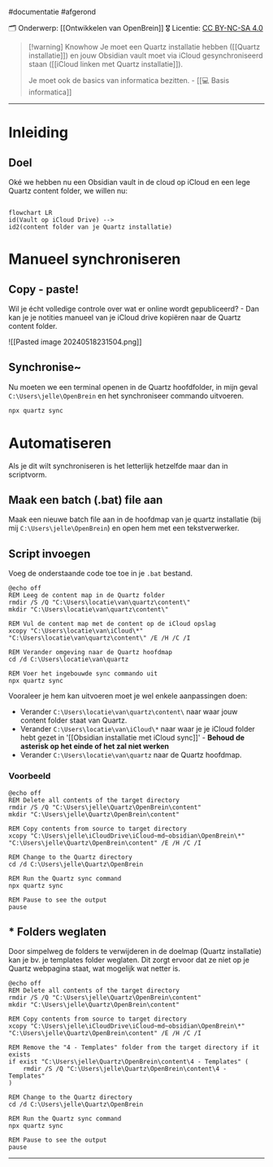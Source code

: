#documentatie  #afgerond 

🗂️ Onderwerp:  [[Ontwikkelen van OpenBrein]]
🎖️ Licentie: [CC BY-NC-SA 4.0](https://creativecommons.org/licenses/by-nc-sa/4.0/)


>[!warning] Knowhow
>Je moet een Quartz installatie hebben ([[Quartz installatie]]) en jouw Obsidian vault moet via iCloud gesynchroniseerd staan ([[iCloud linken met Quartz installatie]]). 
>
>Je moet ook de basics van informatica bezitten. -  [[💻 Basis informatica]]

---
# Inleiding
## Doel
Oké we hebben nu een Obsidian vault in de cloud op iCloud en een lege Quartz content folder, we willen nu:

```mermaid

flowchart LR 
id(Vault op iCloud Drive) --> 
id2(content folder van je Quartz installatie)
```
# Manueel synchroniseren
## Copy - paste!
Wil je écht volledige controle over wat er online wordt gepubliceerd? - Dan kan je je notities manueel van je iCloud drive kopiëren naar de Quartz content folder.

![[Pasted image 20240518231504.png]]
## Synchronise~
Nu moeten we een terminal openen in de Quartz hoofdfolder, in mijn geval `C:\Users\jelle\OpenBrein` en het synchroniseer commando uitvoeren.

``` PowerShell
npx quartz sync 
```

# Automatiseren
Als je dit wilt synchroniseren is het letterlijk hetzelfde maar dan in scriptvorm.

## Maak een batch (.bat) file aan
Maak een nieuwe batch file aan in de hoofdmap van je quartz installatie (bij mij `C:\Users\jelle\OpenBrein`) en open hem met een tekstverwerker.

## Script invoegen
Voeg de onderstaande code toe toe in je `.bat` bestand.

```Batch file
@echo off
REM Leeg de content map in de Quartz folder
rmdir /S /Q "C:\Users\locatie\van\quartz\content\"
mkdir "C:\Users\locatie\van\quartz\content\"

REM Vul de content map met de content op de iCloud opslag
xcopy "C:\Users\locatie\van\iCloud\*" "C:\Users\locatie\van\quartz\content\" /E /H /C /I

REM Verander omgeving naar de Quartz hoofdmap
cd /d C:\Users\locatie\van\quartz

REM Voer het ingebouwde sync commando uit
npx quartz sync

```

Vooraleer je hem kan uitvoeren moet je wel enkele aanpassingen doen:
* Verander `C:\Users\locatie\van\quartz\content\` naar waar jouw content folder staat van Quartz.
* Verander `C:\Users\locatie\van\iCloud\*` naar waar je je iCloud folder hebt gezet in '[[Obsidian installatie met iCloud sync]]' - **Behoud de asterisk op het einde of het zal niet werken**
* Verander `C:\Users\locatie\van\quartz` naar de Quartz hoofdmap.

### Voorbeeld

``` Batch file
@echo off
REM Delete all contents of the target directory
rmdir /S /Q "C:\Users\jelle\Quartz\OpenBrein\content"
mkdir "C:\Users\jelle\Quartz\OpenBrein\content"

REM Copy contents from source to target directory
xcopy "C:\Users\jelle\iCloudDrive\iCloud~md~obsidian\OpenBrein\*" "C:\Users\jelle\Quartz\OpenBrein\content" /E /H /C /I

REM Change to the Quartz directory
cd /d C:\Users\jelle\Quartz\OpenBrein

REM Run the Quartz sync command
npx quartz sync

REM Pause to see the output
pause
```

## * Folders weglaten
Door simpelweg de folders te verwijderen in de doelmap (Quartz installatie) kan je bv. je templates folder weglaten. Dit zorgt ervoor dat ze niet op je Quartz webpagina staat, wat mogelijk wat netter is.

``` Batch file
@echo off
REM Delete all contents of the target directory
rmdir /S /Q "C:\Users\jelle\Quartz\OpenBrein\content"
mkdir "C:\Users\jelle\Quartz\OpenBrein\content"

REM Copy contents from source to target directory
xcopy "C:\Users\jelle\iCloudDrive\iCloud~md~obsidian\OpenBrein\*" "C:\Users\jelle\Quartz\OpenBrein\content" /E /H /C /I

REM Remove the "4 - Templates" folder from the target directory if it exists
if exist "C:\Users\jelle\Quartz\OpenBrein\content\4 - Templates" (
    rmdir /S /Q "C:\Users\jelle\Quartz\OpenBrein\content\4 - Templates"
)

REM Change to the Quartz directory
cd /d C:\Users\jelle\Quartz\OpenBrein

REM Run the Quartz sync command
npx quartz sync

REM Pause to see the output
pause

```

---
